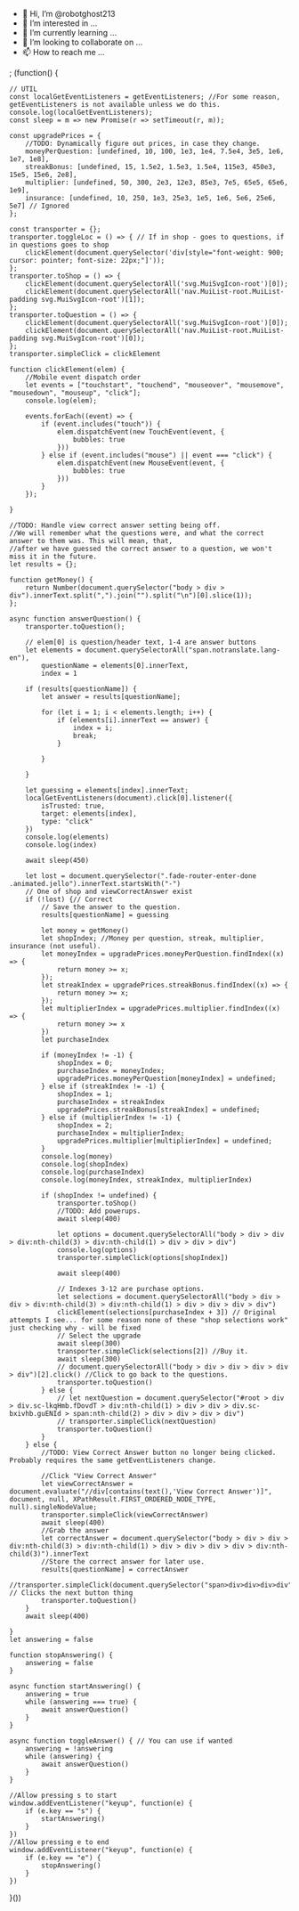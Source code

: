 - 👋 Hi, I’m @robotghost213
- 👀 I’m interested in ...
- 🌱 I’m currently learning ...
- 💞️ I’m looking to collaborate on ...
- 📫 How to reach me ...

<!---
robotghost213/robotghost213 is a ✨ special ✨ repository because its `README.md` (this file) appears on your GitHub profile.
You can click the Preview link to take a look at your changes.
--->
;
(function() {

    // UTIL
    const localGetEventListeners = getEventListeners; //For some reason, getEventListeners is not available unless we do this. 
    console.log(localGetEventListeners);
    const sleep = m => new Promise(r => setTimeout(r, m));

    const upgradePrices = {
        //TODO: Dynamically figure out prices, in case they change. 
        moneyPerQuestion: [undefined, 10, 100, 1e3, 1e4, 7.5e4, 3e5, 1e6, 1e7, 1e8],
        streakBonus: [undefined, 15, 1.5e2, 1.5e3, 1.5e4, 115e3, 450e3, 15e5, 15e6, 2e8],
        multiplier: [undefined, 50, 300, 2e3, 12e3, 85e3, 7e5, 65e5, 65e6, 1e9],
        insurance: [undefined, 10, 250, 1e3, 25e3, 1e5, 1e6, 5e6, 25e6, 5e7] // Ignored
    };

    const transporter = {};
    transporter.toggleLoc = () => { // If in shop - goes to questions, if in questions goes to shop
        clickElement(document.querySelector('div[style="font-weight: 900; cursor: pointer; font-size: 22px;"]'));
    };
    transporter.toShop = () => {
        clickElement(document.querySelectorAll('svg.MuiSvgIcon-root')[0]);
        clickElement(document.querySelectorAll('nav.MuiList-root.MuiList-padding svg.MuiSvgIcon-root')[1]);
    };
    transporter.toQuestion = () => {
        clickElement(document.querySelectorAll('svg.MuiSvgIcon-root')[0]);
        clickElement(document.querySelectorAll('nav.MuiList-root.MuiList-padding svg.MuiSvgIcon-root')[0]);
    };
    transporter.simpleClick = clickElement

    function clickElement(elem) {
        //Mobile event dispatch order
        let events = ["touchstart", "touchend", "mouseover", "mousemove", "mousedown", "mouseup", "click"];
        console.log(elem);

        events.forEach((event) => {
            if (event.includes("touch")) {
                elem.dispatchEvent(new TouchEvent(event, {
                    bubbles: true
                }))
            } else if (event.includes("mouse") || event === "click") {
                elem.dispatchEvent(new MouseEvent(event, {
                    bubbles: true
                }))
            }
        });

    }

    //TODO: Handle view correct answer setting being off.
    //We will remember what the questions were, and what the correct answer to them was. This will mean, that,
    //after we have guessed the correct answer to a question, we won't miss it in the future. 
    let results = {};

    function getMoney() {
        return Number(document.querySelector("body > div > div").innerText.split(",").join("").split("\n")[0].slice(1));
    };

    async function answerQuestion() {
        transporter.toQuestion();

        // elem[0] is question/header text, 1-4 are answer buttons
        let elements = document.querySelectorAll("span.notranslate.lang-en"),
        	questionName = elements[0].innerText,
        	index = 1

        if (results[questionName]) {
            let answer = results[questionName];

            for (let i = 1; i < elements.length; i++) {
                if (elements[i].innerText == answer) {
                    index = i;
                    break;
                }

            }

        }

        let guessing = elements[index].innerText;
        localGetEventListeners(document).click[0].listener({
            isTrusted: true,
            target: elements[index],
            type: "click"
        })
        console.log(elements)
        console.log(index)

        await sleep(450)

        let lost = document.querySelector(".fade-router-enter-done .animated.jello").innerText.startsWith("-")
        // One of shop and viewCorrectAnswer exist
        if (!lost) {// Correct
            // Save the answer to the question. 
            results[questionName] = guessing

            let money = getMoney()
            let shopIndex; //Money per question, streak, multiplier, insurance (not useful).
            let moneyIndex = upgradePrices.moneyPerQuestion.findIndex((x) => {
                return money >= x;
            });
            let streakIndex = upgradePrices.streakBonus.findIndex((x) => {
                return money >= x;
            });
            let multiplierIndex = upgradePrices.multiplier.findIndex((x) => {
                return money >= x
            })
            let purchaseIndex

            if (moneyIndex != -1) {
                shopIndex = 0;
                purchaseIndex = moneyIndex;
                upgradePrices.moneyPerQuestion[moneyIndex] = undefined;
            } else if (streakIndex != -1) {
                shopIndex = 1;
                purchaseIndex = streakIndex
                upgradePrices.streakBonus[streakIndex] = undefined;
            } else if (multiplierIndex != -1) {
                shopIndex = 2;
                purchaseIndex = multiplierIndex;
                upgradePrices.multiplier[multiplierIndex] = undefined;
            }
            console.log(money)
            console.log(shopIndex)
            console.log(purchaseIndex)
            console.log(moneyIndex, streakIndex, multiplierIndex)

            if (shopIndex != undefined) {
                transporter.toShop()
                //TODO: Add powerups.
                await sleep(400)

                let options = document.querySelectorAll("body > div > div > div:nth-child(3) > div:nth-child(1) > div > div > div")
                console.log(options)
                transporter.simpleClick(options[shopIndex])

                await sleep(400)

                // Indexes 3-12 are purchase options.
                let selections = document.querySelectorAll("body > div > div > div:nth-child(3) > div:nth-child(1) > div > div > div > div")
                clickElement(selections[purchaseIndex + 3]) // Original attempts I see... for some reason none of these "shop selections work" just checking why - will be fixed
                // Select the upgrade
                await sleep(300)
                transporter.simpleClick(selections[2]) //Buy it.
                await sleep(300)
                // document.querySelectorAll("body > div > div > div > div > div")[2].click() //Click to go back to the questions.
                transporter.toQuestion()
            } else {
                // let nextQuestion = document.querySelector("#root > div > div.sc-lkqHmb.fDovdT > div:nth-child(1) > div > div > div.sc-bxivhb.guENId > span:nth-child(2) > div > div > div > div")
                // transporter.simpleClick(nextQuestion)
                transporter.toQuestion()
            }
        } else {
            //TODO: View Correct Answer button no longer being clicked. Probably requires the same getEventListeners change. 

            //Click "View Correct Answer"
            let viewCorrectAnswer = document.evaluate("//div[contains(text(),'View Correct Answer')]", document, null, XPathResult.FIRST_ORDERED_NODE_TYPE, null).singleNodeValue;
            transporter.simpleClick(viewCorrectAnswer)
            await sleep(400)
            //Grab the answer
            let correctAnswer = document.querySelector("body > div > div > div:nth-child(3) > div:nth-child(1) > div > div > div > div > div:nth-child(3)").innerText
            //Store the correct answer for later use. 
            results[questionName] = correctAnswer
            //transporter.simpleClick(document.querySelector("span>div>div>div>div")) // Clicks the next button thing
            transporter.toQuestion()
        }
        await sleep(400)

    }
    let answering = false

    function stopAnswering() {
        answering = false
    }

    async function startAnswering() {
        answering = true
        while (answering === true) {
            await answerQuestion()
        }
    }

	async function toggleAnswer() { // You can use if wanted
		answering = !answering
        while (answering) {
            await answerQuestion()
        }
	}

    //Allow pressing s to start
    window.addEventListener("keyup", function(e) {
        if (e.key == "s") {
            startAnswering()
        }
    })
    //Allow pressing e to end
    window.addEventListener("keyup", function(e) {
        if (e.key == "e") {
            stopAnswering()
        }
    })

}())

